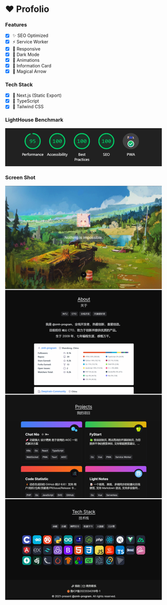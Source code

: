 # ❤ Profolio

### Features

- [x] ✨ SEO Optimized
- [x] ⚡ Service Worker
- [x] 🍎 Responsive
- [x] 🔮 Dark Mode
- [x] 🍓 Animations
- [x] 🍉 Information Card
- [x] 🎃 Magical Arrow

### Tech Stack

- [x] 🍇 Next.js (Static Export)
- [x] 🍒 TypeScript
- [x] 🍑 Tailwind CSS

### LightHouse Benchmark

![Lighthouse Benchmark](/docs/lighthouse.png)

### Screen Shot

![Image](/docs/screenshot-1.png)
![Image](/docs/screenshot-2.png)
![Image](/docs/screenshot-3.png)
![Image](/docs/screenshot-4.png)
